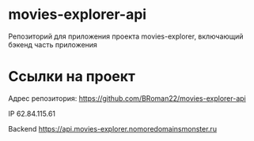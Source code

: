 # movies-explorer-api

Репозиторий для приложения проекта movies-explorer, включающий бэкенд часть приложения

# Cсылки на проект

Адрес репозитория: https://github.com/BRoman22/movies-explorer-api

IP 62.84.115.61

Backend https://api.movies-explorer.nomoredomainsmonster.ru
